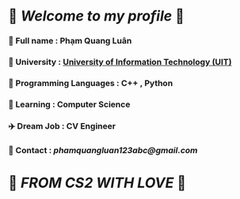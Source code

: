    # :house_with_garden:  **_Welcome to my profile_** :house_with_garden:
### :dolphin: Full name : Phạm Quang Luân
### :school: University : [University of Information Technology (UIT)](https://en.wikipedia.org/wiki/University_of_Information_Technology)
### :beginner:  Programming Languages : C++ , Python
### :seedling: Learning : Computer Science
### :airplane: Dream Job : CV Engineer
### :link: Contact : *_phamquangluan123abc@gmail.com_*



# 💚 *_FROM CS2 WITH LOVE_* 💚
                                                                                                
